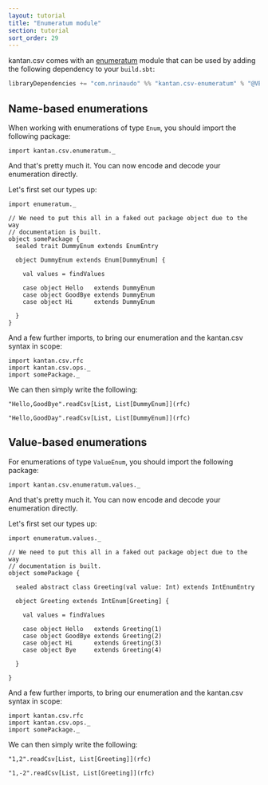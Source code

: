 ```yaml
---
layout: tutorial
title: "Enumeratum module"
section: tutorial
sort_order: 29
---
```

kantan.csv comes with an [enumeratum](https://github.com/lloydmeta/enumeratum) module that can be used
by adding the following dependency to your `build.sbt`:

```scala
libraryDependencies += "com.nrinaudo" %% "kantan.csv-enumeratum" % "@VERSION@"
```

## Name-based enumerations

When working with enumerations of type `Enum`, you should import the following package:

```tut:silent
import kantan.csv.enumeratum._
```

And that's pretty much it. You can now encode and decode your enumeration directly.

Let's first set our types up:

```tut:silent
import enumeratum._

// We need to put this all in a faked out package object due to the way
// documentation is built.
object somePackage {
  sealed trait DummyEnum extends EnumEntry

  object DummyEnum extends Enum[DummyEnum] {

    val values = findValues

    case object Hello   extends DummyEnum
    case object GoodBye extends DummyEnum
    case object Hi      extends DummyEnum

  }
}
```

And a few further imports, to bring our enumeration and the kantan.csv syntax in scope:

```tut:silent
import kantan.csv.rfc
import kantan.csv.ops._
import somePackage._
```


We can then simply write the following:

```tut
"Hello,GoodBye".readCsv[List, List[DummyEnum]](rfc)

"Hello,GoodDay".readCsv[List, List[DummyEnum]](rfc)
```



## Value-based enumerations

For enumerations of type `ValueEnum`, you should import the following package:

```tut:silent:reset
import kantan.csv.enumeratum.values._
```

And that's pretty much it. You can now encode and decode your enumeration directly.

Let's first set our types up:

```tut:silent
import enumeratum.values._

// We need to put this all in a faked out package object due to the way
// documentation is built.
object somePackage {

  sealed abstract class Greeting(val value: Int) extends IntEnumEntry

  object Greeting extends IntEnum[Greeting] {

    val values = findValues

    case object Hello   extends Greeting(1)
    case object GoodBye extends Greeting(2)
    case object Hi      extends Greeting(3)
    case object Bye     extends Greeting(4)

  }

}
```

And a few further imports, to bring our enumeration and the kantan.csv syntax in scope:

```tut:silent
import kantan.csv.rfc
import kantan.csv.ops._
import somePackage._
```

We can then simply write the following:

```tut
"1,2".readCsv[List, List[Greeting]](rfc)

"1,-2".readCsv[List, List[Greeting]](rfc)
```
